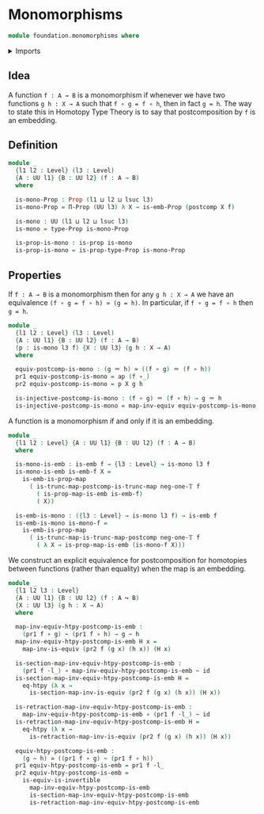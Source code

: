 # Monomorphisms

```agda
module foundation.monomorphisms where
```

<details><summary>Imports</summary>

```agda
open import foundation.action-on-identifications-functions
open import foundation.dependent-pair-types
open import foundation.dependent-products-propositions
open import foundation.embeddings
open import foundation.function-extensionality
open import foundation.functoriality-function-types
open import foundation.postcomposition-functions
open import foundation.universe-levels
open import foundation.whiskering-homotopies-composition

open import foundation-core.equivalences
open import foundation-core.function-types
open import foundation-core.homotopies
open import foundation-core.identity-types
open import foundation-core.propositional-maps
open import foundation-core.propositions
open import foundation-core.truncation-levels
```

</details>

## Idea

A function `f : A → B` is a monomorphism if whenever we have two functions
`g h : X → A` such that `f ∘ g = f ∘ h`, then in fact `g = h`. The way to state
this in Homotopy Type Theory is to say that postcomposition by `f` is an
embedding.

## Definition

```agda
module _
  {l1 l2 : Level} (l3 : Level)
  {A : UU l1} {B : UU l2} (f : A → B)
  where

  is-mono-Prop : Prop (l1 ⊔ l2 ⊔ lsuc l3)
  is-mono-Prop = Π-Prop (UU l3) λ X → is-emb-Prop (postcomp X f)

  is-mono : UU (l1 ⊔ l2 ⊔ lsuc l3)
  is-mono = type-Prop is-mono-Prop

  is-prop-is-mono : is-prop is-mono
  is-prop-is-mono = is-prop-type-Prop is-mono-Prop
```

## Properties

If `f : A → B` is a monomorphism then for any `g h : X → A` we have an
equivalence `(f ∘ g = f ∘ h) ≃ (g = h)`. In particular, if `f ∘ g = f ∘ h` then
`g = h`.

```agda
module _
  {l1 l2 : Level} (l3 : Level)
  {A : UU l1} {B : UU l2} (f : A → B)
  (p : is-mono l3 f) {X : UU l3} (g h : X → A)
  where

  equiv-postcomp-is-mono : (g ＝ h) ≃ ((f ∘ g) ＝ (f ∘ h))
  pr1 equiv-postcomp-is-mono = ap (f ∘_)
  pr2 equiv-postcomp-is-mono = p X g h

  is-injective-postcomp-is-mono : (f ∘ g) ＝ (f ∘ h) → g ＝ h
  is-injective-postcomp-is-mono = map-inv-equiv equiv-postcomp-is-mono
```

A function is a monomorphism if and only if it is an embedding.

```agda
module _
  {l1 l2 : Level} {A : UU l1} {B : UU l2} (f : A → B)
  where

  is-mono-is-emb : is-emb f → {l3 : Level} → is-mono l3 f
  is-mono-is-emb is-emb-f X =
    is-emb-is-prop-map
      ( is-trunc-map-postcomp-is-trunc-map neg-one-𝕋 f
        ( is-prop-map-is-emb is-emb-f)
        ( X))

  is-emb-is-mono : ({l3 : Level} → is-mono l3 f) → is-emb f
  is-emb-is-mono is-mono-f =
    is-emb-is-prop-map
      ( is-trunc-map-is-trunc-map-postcomp neg-one-𝕋 f
        ( λ X → is-prop-map-is-emb (is-mono-f X)))
```

We construct an explicit equivalence for postcomposition for homotopies between
functions (rather than equality) when the map is an embedding.

```agda
module _
  {l1 l2 l3 : Level}
  {A : UU l1} {B : UU l2} (f : A ↪ B)
  {X : UU l3} (g h : X → A)
  where

  map-inv-equiv-htpy-postcomp-is-emb :
    (pr1 f ∘ g) ~ (pr1 f ∘ h) → g ~ h
  map-inv-equiv-htpy-postcomp-is-emb H x =
    map-inv-is-equiv (pr2 f (g x) (h x)) (H x)

  is-section-map-inv-equiv-htpy-postcomp-is-emb :
    (pr1 f ·l_) ∘ map-inv-equiv-htpy-postcomp-is-emb ~ id
  is-section-map-inv-equiv-htpy-postcomp-is-emb H =
    eq-htpy (λ x →
      is-section-map-inv-is-equiv (pr2 f (g x) (h x)) (H x))

  is-retraction-map-inv-equiv-htpy-postcomp-is-emb :
    map-inv-equiv-htpy-postcomp-is-emb ∘ (pr1 f ·l_) ~ id
  is-retraction-map-inv-equiv-htpy-postcomp-is-emb H =
    eq-htpy (λ x →
      is-retraction-map-inv-is-equiv (pr2 f (g x) (h x)) (H x))

  equiv-htpy-postcomp-is-emb :
    (g ~ h) ≃ ((pr1 f ∘ g) ~ (pr1 f ∘ h))
  pr1 equiv-htpy-postcomp-is-emb = pr1 f ·l_
  pr2 equiv-htpy-postcomp-is-emb =
    is-equiv-is-invertible
      map-inv-equiv-htpy-postcomp-is-emb
      is-section-map-inv-equiv-htpy-postcomp-is-emb
      is-retraction-map-inv-equiv-htpy-postcomp-is-emb
```
